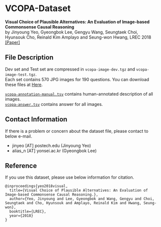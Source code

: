 # VCOPA-Dataset
**Visual Choice of Plausible Alternatives: An Evaluation of Image-based Commonsense Causal Reasoning**  
by Jinyoung Yeo, Gyeongbok Lee, Gengyu Wang, Seungtaek Choi, Hyunsouk Cho, Reinald Kim Amplayo and Seung-won Hwang, LREC 2018 [\[Paper\]](http://www.lrec-conf.org/proceedings/lrec2018/pdf/560.pdf)

## File Description ##  
Dev set and Test set are compressed in `vcopa-image-dev.tgz` and `vcopa-image-test.tgz`.  
Each set contains 570 JPG images for 190 questions.
You can download these files at [Here](https://1drv.ms/f/s!Ag7jneFUVT3Ai11BSi7rFfkg8sDA).

[`vcopa-annotation-manual.tsv`](https://raw.githubusercontent.com/antest1/VCOPA-Dataset/master/data/vcopa-annotation-manual.tsv) contains human-annotated description of all images.  
[`vcopa-answer.tsv`](https://raw.githubusercontent.com/antest1/VCOPA-Dataset/master/data/vcopa-answer.tsv) contains answer for all images.  

## Contact Information
If there is a problem or concern about the dataset file, please contact to below e-mail.  
- jinyeo [AT] postech.edu (Jinyoung Yeo)  
- alias_n [AT] yonsei.ac.kr (Gyeongbok Lee)  

## Reference
If you use this dataset, please use below information for citation.
```
@inproceedings{yeo2018visual,
  title={Visual Choice of Plausible Alternatives: An Evaluation of Image-based Commonsense Causal Reasoning.},
  author={Yeo, Jinyoung and Lee, Gyeongbok and Wang, Gengyu and Choi, Seungtaek and Cho, Hyunsouk and Amplayo, Reinald Kim and Hwang, Seung-won},
  booktitle={LREC},
  year={2018}
}
```
